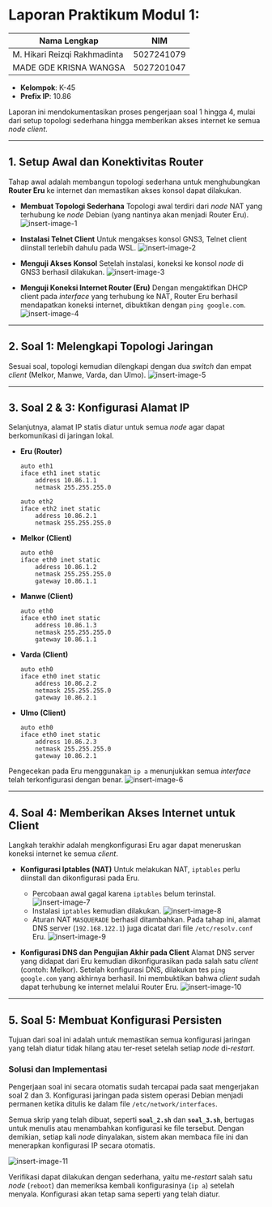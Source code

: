 # Laporan Praktikum Modul 1: 

| Nama Lengkap                        | NIM         |
|------------------------------------|-------------|
| M. Hikari Reizqi Rakhmadinta       | 5027241079  |
| MADE GDE KRISNA WANGSA             | 5027201047  |

- **Kelompok**: K-45
- **Prefix IP**: 10.86

Laporan ini mendokumentasikan proses pengerjaan soal 1 hingga 4, mulai dari setup topologi sederhana hingga memberikan akses internet ke semua *node client*.

---

## 1. Setup Awal dan Konektivitas Router
Tahap awal adalah membangun topologi sederhana untuk menghubungkan **Router Eru** ke internet dan memastikan akses konsol dapat dilakukan.

-   **Membuat Topologi Sederhana**
    Topologi awal terdiri dari *node* NAT yang terhubung ke *node* Debian (yang nantinya akan menjadi Router Eru).
    ![insert-image-1](images/soal1-5_1.png)

-   **Instalasi Telnet Client**
    Untuk mengakses konsol GNS3, Telnet client diinstall terlebih dahulu pada WSL.
    ![insert-image-2](images/soal1-5_2.png)

-   **Menguji Akses Konsol**
    Setelah instalasi, koneksi ke konsol *node* di GNS3 berhasil dilakukan.
    ![insert-image-3](images/soal1-5_3.png)

-   **Menguji Koneksi Internet Router (Eru)**
    Dengan mengaktifkan DHCP client pada *interface* yang terhubung ke NAT, Router Eru berhasil mendapatkan koneksi internet, dibuktikan dengan `ping google.com`.
    ![insert-image-4](images/soal1-5_4.png)

---

## 2. Soal 1: Melengkapi Topologi Jaringan
Sesuai soal, topologi kemudian dilengkapi dengan dua *switch* dan empat *client* (Melkor, Manwe, Varda, dan Ulmo).
![insert-image-5](images/soal1-5_5.png)

---

## 3. Soal 2 & 3: Konfigurasi Alamat IP
Selanjutnya, alamat IP statis diatur untuk semua *node* agar dapat berkomunikasi di jaringan lokal.

-   **Eru (Router)**
    ```
    auto eth1
    iface eth1 inet static
        address 10.86.1.1
        netmask 255.255.255.0

    auto eth2
    iface eth2 inet static
        address 10.86.2.1
        netmask 255.255.255.0
    ```

-   **Melkor (Client)**
    ```
    auto eth0
    iface eth0 inet static
        address 10.86.1.2
        netmask 255.255.255.0
        gateway 10.86.1.1
    ```

-   **Manwe (Client)**
    ```
    auto eth0
    iface eth0 inet static
        address 10.86.1.3
        netmask 255.255.255.0
        gateway 10.86.1.1
    ```

-   **Varda (Client)**
    ```
    auto eth0
    iface eth0 inet static
        address 10.86.2.2
        netmask 255.255.255.0
        gateway 10.86.2.1
    ```

-   **Ulmo (Client)**
    ```
    auto eth0
    iface eth0 inet static
        address 10.86.2.3
        netmask 255.255.255.0
        gateway 10.86.2.1
    ```
Pengecekan pada Eru menggunakan `ip a` menunjukkan semua *interface* telah terkonfigurasi dengan benar.
![insert-image-6](images/soal1-5_6.png)

---

## 4. Soal 4: Memberikan Akses Internet untuk Client
Langkah terakhir adalah mengkonfigurasi Eru agar dapat meneruskan koneksi internet ke semua *client*.

-   **Konfigurasi Iptables (NAT)**
    Untuk melakukan NAT, `iptables` perlu diinstall dan dikonfigurasi pada Eru.
    -   Percobaan awal gagal karena `iptables` belum terinstal.
        ![insert-image-7](images/soal1-5_7.png)
    -   Instalasi `iptables` kemudian dilakukan.
        ![insert-image-8](images/soal1-5_8.png)
    -   Aturan NAT `MASQUERADE` berhasil ditambahkan. Pada tahap ini, alamat DNS server (`192.168.122.1`) juga dicatat dari file `/etc/resolv.conf` Eru.
        ![insert-image-9](images/soal1-5_9.png)

-   **Konfigurasi DNS dan Pengujian Akhir pada Client**
    Alamat DNS server yang didapat dari Eru kemudian dikonfigurasikan pada salah satu *client* (contoh: Melkor). Setelah konfigurasi DNS, dilakukan tes `ping google.com` yang akhirnya berhasil. Ini membuktikan bahwa *client* sudah dapat terhubung ke internet melalui Router Eru.
    ![insert-image-10](images/soal1-5_10.png)

---

## 5. Soal 5: Membuat Konfigurasi Persisten
Tujuan dari soal ini adalah untuk memastikan semua konfigurasi jaringan yang telah diatur tidak hilang atau ter-reset setelah setiap *node* di-*restart*.

### Solusi dan Implementasi
Pengerjaan soal ini secara otomatis sudah tercapai pada saat mengerjakan soal 2 dan 3. Konfigurasi jaringan pada sistem operasi Debian menjadi permanen ketika ditulis ke dalam file `/etc/network/interfaces`.

Semua skrip yang telah dibuat, seperti **`soal_2.sh`** dan **`soal_3.sh`**, bertugas untuk menulis atau menambahkan konfigurasi ke file tersebut. Dengan demikian, setiap kali *node* dinyalakan, sistem akan membaca file ini dan menerapkan konfigurasi IP secara otomatis.

![insert-image-11](images/soal1-5_11.png)

Verifikasi dapat dilakukan dengan sederhana, yaitu me-*restart* salah satu *node* (`reboot`) dan memeriksa kembali konfigurasinya (`ip a`) setelah menyala. Konfigurasi akan tetap sama seperti yang telah diatur.
